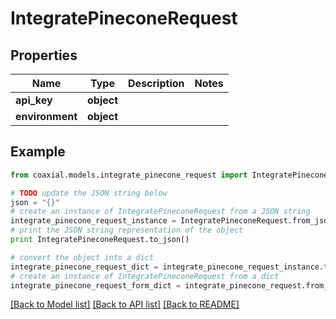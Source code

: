 # IntegratePineconeRequest


## Properties
Name | Type | Description | Notes
------------ | ------------- | ------------- | -------------
**api_key** | **object** |  | 
**environment** | **object** |  | 

## Example

```python
from coaxial.models.integrate_pinecone_request import IntegratePineconeRequest

# TODO update the JSON string below
json = "{}"
# create an instance of IntegratePineconeRequest from a JSON string
integrate_pinecone_request_instance = IntegratePineconeRequest.from_json(json)
# print the JSON string representation of the object
print IntegratePineconeRequest.to_json()

# convert the object into a dict
integrate_pinecone_request_dict = integrate_pinecone_request_instance.to_dict()
# create an instance of IntegratePineconeRequest from a dict
integrate_pinecone_request_form_dict = integrate_pinecone_request.from_dict(integrate_pinecone_request_dict)
```
[[Back to Model list]](../README.md#documentation-for-models) [[Back to API list]](../README.md#documentation-for-api-endpoints) [[Back to README]](../README.md)


